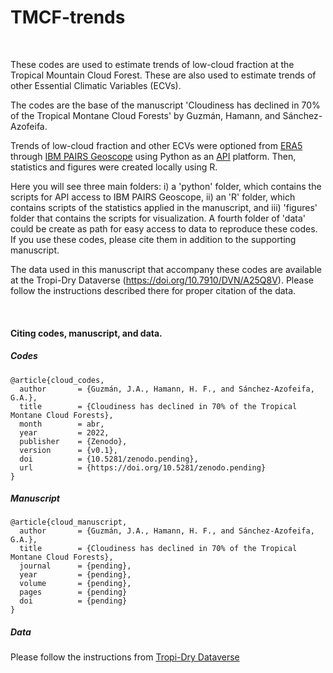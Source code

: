 # TMCF-trends

<br />

These codes are used to estimate trends of low-cloud fraction at the Tropical 
Mountain Cloud Forest. These are also used to estimate trends of other Essential 
Climatic Variables (ECVs).

The codes are the base of the manuscript 'Cloudiness has declined in 70% of the 
Tropical Montane Cloud Forests' by Guzmán, Hamann, and Sánchez-Azofeifa.

Trends of low-cloud fraction and other ECVs were optioned from [ERA5](https://cds.climate.copernicus.eu/cdsapp#!/dataset/reanalysis-era5-single-levels?tab=overview) 
through [IBM PAIRS Geoscope](https://www.ibm.com/products/environmental-intelligence-suite/geospatial-analytics) 
using Python as an [API](https://pairs.res.ibm.com/tutorial/index.html) platform. Then,
statistics and figures were created locally using R.

Here you will see three main folders: i) a 'python' folder, which contains the 
scripts for API access to IBM PAIRS Geoscope, ii) an 'R' folder, which contains 
scripts of the statistics applied in the manuscript, and iii) 'figures' folder that
contains the scripts for visualization. A fourth folder of 'data' could be create 
as path for easy access to data to reproduce these codes. If you use these codes, 
please cite them in addition to the supporting manuscript.

The data used in this manuscript that accompany these codes are available at the 
Tropi-Dry Dataverse (https://doi.org/10.7910/DVN/A25Q8V). Please follow the 
instructions described there for proper citation of the data.

<br />

#### Citing codes, manuscript, and data.

##### Codes

```
@article{cloud_codes,
  author       = {Guzmán, J.A., Hamann, H. F., and Sánchez-Azofeifa, G.A.},
  title        = {Cloudiness has declined in 70% of the Tropical Montane Cloud Forests},
  month        = abr,
  year         = 2022,
  publisher    = {Zenodo},
  version      = {v0.1},
  doi          = {10.5281/zenodo.pending},
  url          = {https://doi.org/10.5281/zenodo.pending}
}

```

##### Manuscript

```
@article{cloud_manuscript,
  author       = {Guzmán, J.A., Hamann, H. F., and Sánchez-Azofeifa, G.A.},
  title        = {Cloudiness has declined in 70% of the Tropical Montane Cloud Forests},
  journal      = {pending},
  year         = {pending},
  volume       = {pending},
  pages        = {pending}
  doi          = {pending}
}

```

##### Data

Please follow the instructions from [Tropi-Dry Dataverse](https://doi.org/10.7910/DVN/A25Q8V)
